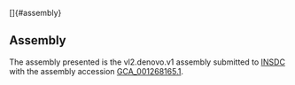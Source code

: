 []{#assembly}

Assembly
--------

The assembly presented is the vl2.denovo.v1 assembly submitted to
[INSDC](http://www.insdc.org) with the assembly accession
[GCA\_001268165.1](http://www.ebi.ac.uk/ena/data/view/GCA_001268165.1).
